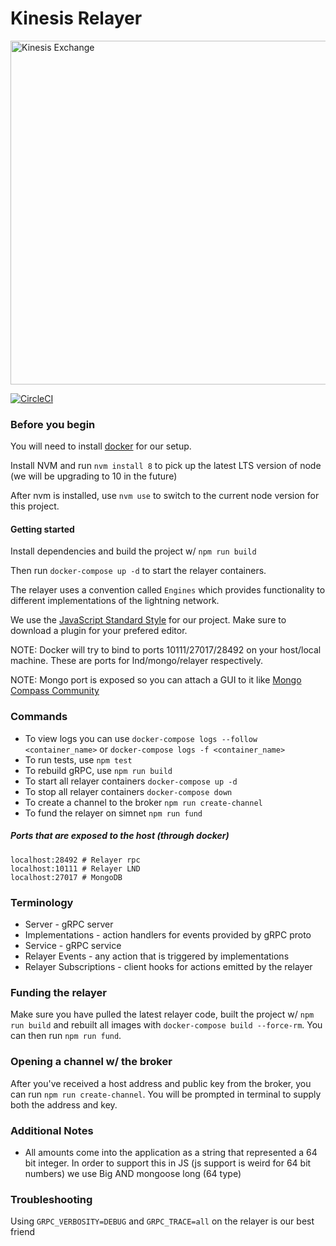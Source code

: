 # Kinesis Relayer

<img src="https://kines.is/logo.png" alt="Kinesis Exchange" width="550">

[![CircleCI](https://circleci.com/gh/kinesis-exchange/relayer/tree/master.svg?style=svg&circle-token=e939c1cbff879d7a083bea569a22d0ed8691e662)](https://circleci.com/gh/kinesis-exchange/relayer/tree/master)

### Before you begin

You will need to install [docker](https://www.docker.com/) for our setup.

Install NVM and run `nvm install 8` to pick up the latest LTS version of node (we will be upgrading to 10 in the future)

After nvm is installed, use `nvm use` to switch to the current node version for this project.

#### Getting started

Install dependencies and build the project w/ `npm run build`

Then run `docker-compose up -d` to start the relayer containers.

The relayer uses a convention called `Engines` which provides functionality to different implementations of the lightning network.

We use the [JavaScript Standard Style](https://standardjs.com/) for our project. Make sure to download a plugin for your prefered editor.

NOTE: Docker will try to bind to ports 10111/27017/28492 on your host/local machine. These are ports for lnd/mongo/relayer respectively.

NOTE: Mongo port is exposed so you can attach a GUI to it like [Mongo Compass Community](https://www.mongodb.com/download-center#compass)

### Commands

- To view logs you can use `docker-compose logs --follow <container_name>` or `docker-compose logs -f <container_name>`
- To run tests, use `npm test`
- To rebuild gRPC, use `npm run build`
- To start all relayer containers `docker-compose up -d`
- To stop all relayer containers `docker-compose down`
- To create a channel to the broker `npm run create-channel`
- To fund the relayer on simnet `npm run fund`

##### Ports that are exposed to the host (through docker)

```
localhost:28492 # Relayer rpc
localhost:10111 # Relayer LND
localhost:27017 # MongoDB
```

### Terminology

- Server - gRPC server
- Implementations - action handlers for events provided by gRPC proto
- Service - gRPC service
- Relayer Events - any action that is triggered by implementations
- Relayer Subscriptions - client hooks for actions emitted by the relayer


### Funding the relayer

Make sure you have pulled the latest relayer code, built the project w/ `npm run build` and rebuilt all images with `docker-compose build --force-rm`. You can then run `npm run fund`.

### Opening a channel w/ the broker

After you've received a host address and public key from the broker, you can run `npm run create-channel`. You will be prompted in terminal to supply both the address and key.

### Additional Notes

- All amounts come into the application as a string that represented a 64 bit integer. In order to support this in JS (js support is weird for 64 bit numbers) we use Big AND mongoose long (64 type)

### Troubleshooting

Using `GRPC_VERBOSITY=DEBUG` and `GRPC_TRACE=all` on the relayer is our best friend
